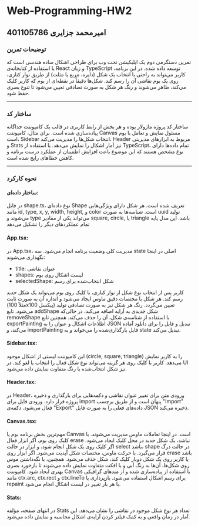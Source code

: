 # Web-Programming-HW2
## امیرمحمد جزایری 401105786

### توضیحات تمرین
تمرین دستگرمی دوم یک اپلیکیشن تحت وب برای طراحی اشکال ساده هندسی است که با استفاده از کتابخانه‌ی React و زبان TypeScript توسعه داده شده. در این برنامه، کاربر می‌تواند به راحتی با انتخاب یک شکل (دایره، مربع یا مثلث) از طریق نوار کناری، روی یک بوم نقاشی آن را رسم کند. شکل‌ها دقیقاً در نقطه‌ای از بوم که کاربر کلیک می‌کند، ظاهر می‌شوند و رنگ هر شکل به صورت تصادفی تعیین می‌شود تا تنوع بصری حفظ شود.

---
### ساختار کد 

ساختار کد پروژه ماژولار بوده و هر بخش از رابط کاربری در قالب یک کامپوننت جداگانه پیاده‌سازی شده است. برای مثال، کامپوننت Canvas مسئول نمایش و تعامل با بوم است، Sidebar انتخاب شکل‌ها را مدیریت می‌کند، Header مربوط به ابزارهای مدیریتی و Stats نیز آمار اشکال را نمایش می‌دهد. با استفاده از TypeScript، تمام داده‌ها دارای نوع مشخص هستند که این موضوع باعث افزایش اطمینان از عملکرد درست برنامه و کاهش خطاهای رایج شده است.

---
### نحوه کارکرد
#### **ساختار داده‌ای**:
در فایل shape.ts، نوع داده‌ای Shape تعریف شده است. هر شکل دارای ویژگی‌هایی مانند id, type, x, y, width, height, و color است. شناسه‌ها به صورت uuid تولید می‌شوند و type می‌تواند یکی از مقادیر square, circle, یا triangle باشد. این مدل پایه تمام عملکردهای دیگر را تشکیل می‌دهد
#### **App.tsx**:
در App.tsx، مدیریت کلی وضعیت برنامه انجام می‌شود. سه state اصلی در اینجا نگهداری می‌شوند:
- title: عنوان نقاشی
- shapes: لیست اشکال روی بوم
- selectedShape: شکل انتخاب‌شده برای رسم

کاربر پس از انتخاب نوع شکل از نوار کناری، با کلیک روی بوم می‌تواند یک شکل جدید رسم کند. هر شکل با مختصات دقیق ماوس ایجاد می‌شود و اندازه آن به صورت ثابت (مثلاً 100x100 پیکسل) تعیین می‌گردد. رنگ هر شکل نیز به صورت تصادفی تولید می‌شود.
تابع addShape شکل جدیدی به آرایه اضافه می‌کند، در حالی‌که removeShape با استفاده از شناسه‌ی شکل، آن را حذف می‌کند. همچنین تابع exportPainting اطلاعات اشکال و عنوان را به JSON تبدیل و فایل را برای دانلود آماده می‌کند، و importPainting فایل بارگذاری‌شده را می‌خواند و به state تبدیل می‌کند.

#### **Sidebar.tsx**:
این کامپوننت لیستی از اشکال موجود (circle, square, triangle) را به کاربر نمایش می‌دهد. کاربر با کلیک روی هر گزینه می‌تواند نوع شکل فعال را انتخاب یا لغو کند. در UI نیز شکل انتخاب‌شده با رنگ متفاوت نمایش داده می‌شود.
####  **Header.tsx**:
در Header، ورودی متن برای تغییر عنوان نقاشی و دکمه‌هایی برای بارگذاری و ذخیره پروژه قرار دارد. ورودی فایل برای import پنهان است و از طریق برچسب "Import" فعال می‌شود. دکمه‌ی "Export" داده‌های فعلی را به صورت فایل JSON ذخیره می‌کند.
#### **Canvas.tsx**:
مهم‌ترین بخش برنامه بوم یا Canvas است. در اینجا تعاملات ماوس مدیریت می‌شوند. با کلیک روی بوم، اگر ابزار فعال erase نباشد، یک شکل جدید در محل کلیک ایجاد می‌شود.
اگر کلیک روی یک شکل انجام شود، و ابزار در حالت select باشد، shape در حالت درگ قرار می‌گیرد. با حرکت ماوس، مختصات شکل آپدیت می‌شود. اگر ابزار روی erase باشد یا کاربر روی یک شکل دوبار کلیک کند، شکل حذف می‌شود. همچنین، با نگه‌داشتن موس روی شکل‌ها، آن‌ها به رنگ آبی و با افکت متفاوت نمایش داده می‌شوند تا بازخورد بصری بهتری ایجاد شود.
کامپوننت Canvas با استفاده از <canvas> پیاده‌سازی شده و از متدهای گرافیکی مانند ctx.arc, ctx.rect و ctx.lineTo برای رسم اشکال استفاده می‌شود. بازپردازی یا repaint با هر بار تغییر در لیست اشکال انجام می‌شود.
#### **Stats**:
در انتهای صفحه، مؤلفه Stats تعداد هر نوع شکل موجود در نقاشی را نشان می‌دهد. این آمار در زمان واقعی و به کمک فیلتر کردن آرایه‌ی اشکال محاسبه و نمایش داده می‌شود.



